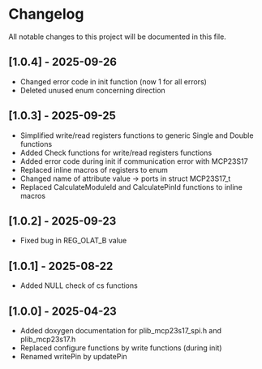 # Changelog

All notable changes to this project will be documented in this file.

## [1.0.4] - 2025-09-26
- Changed error code in init function (now 1 for all errors)
- Deleted unused enum concerning direction

## [1.0.3] - 2025-09-25
- Simplified write/read registers functions to generic Single and Double functions
- Added Check functions for write/read registers functions
- Added error code during init if communication error with MCP23S17
- Replaced inline macros of registers to enum
- Changed name of attribute value -> ports in struct MCP23S17_t
- Replaced CalculateModuleId and CalculatePinId functions to inline macros

## [1.0.2] - 2025-09-23
- Fixed bug in REG_OLAT_B value

## [1.0.1] - 2025-08-22
- Added NULL check of cs functions

## [1.0.0] - 2025-04-23
- Added doxygen documentation for plib_mcp23s17_spi.h and plib_mcp23s17.h
- Replaced configure functions by write functions (during init)
- Renamed writePin by updatePin